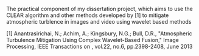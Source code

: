 The practical component of my dissertation project, which aims to use the CLEAR algorithm and other methods developed by [1] to mitigate atmospheric turblence in images and video using wavelet based methods


[1] Anantrasirichai, N.; Achim, A.; Kingsbury, N.G.; Bull, D.R., "Atmospheric
Turbulence Mitigation Using Complex Wavelet-Based Fusion," Image Processing,
IEEE Transactions on , vol.22, no.6, pp.2398-2408, June 2013
